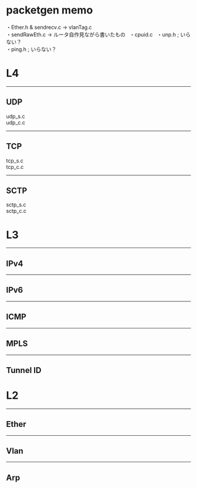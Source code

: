 # packetgen memo  
・Ether.h & sendrecv.c -> vlanTag.c  
・sendRawEth.c -> ルータ自作見ながら書いたもの   
・cpuid.c  
・unp.h ; いらない？  
・ping.h ; いらない？  

# L4
___
## UDP 
udp_s.c  
udp_c.c
___
## TCP 
tcp_s.c  
tcp_c.c
___
## SCTP
sctp_s.c  
sctp_c.c

# L3
___
## IPv4
___
## IPv6
___
## ICMP
___
## MPLS
___
## Tunnel ID

# L2
___
## Ether
___
## Vlan
___
## Arp
